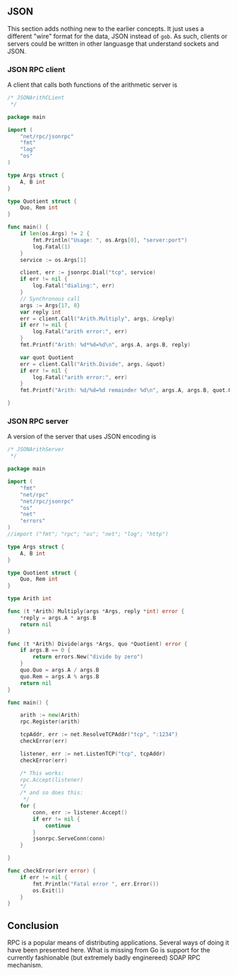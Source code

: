 ## JSON

This section adds nothing new to the earlier concepts. It just uses a different "wire" format for the data, JSON instead of `gob`. As such, clients or servers could be written in other languasge that understand sockets and JSON.

### JSON RPC client

A client that calls both functions of the arithmetic server is

```go
/* JSONArithCLient
 */

package main

import (
	"net/rpc/jsonrpc"
	"fmt"
	"log"
	"os"
)

type Args struct {
	A, B int
}

type Quotient struct {
	Quo, Rem int
}

func main() {
	if len(os.Args) != 2 {
		fmt.Println("Usage: ", os.Args[0], "server:port")
		log.Fatal(1)
	}
	service := os.Args[1]

	client, err := jsonrpc.Dial("tcp", service)
	if err != nil {
		log.Fatal("dialing:", err)
	}
	// Synchronous call
	args := Args{17, 8}
	var reply int
	err = client.Call("Arith.Multiply", args, &reply)
	if err != nil {
		log.Fatal("arith error:", err)
	}
	fmt.Printf("Arith: %d*%d=%d\n", args.A, args.B, reply)

	var quot Quotient
	err = client.Call("Arith.Divide", args, &quot)
	if err != nil {
		log.Fatal("arith error:", err)
	}
	fmt.Printf("Arith: %d/%d=%d remainder %d\n", args.A, args.B, quot.Quo, quot.Rem)

}
```

### JSON RPC server

A version of the server that uses JSON encoding is

```go
/* JSONArithServer
 */

package main

import (
	"fmt"
	"net/rpc"
	"net/rpc/jsonrpc"
	"os"
	"net"
	"errors"
)
//import ("fmt"; "rpc"; "os"; "net"; "log"; "http")

type Args struct {
	A, B int
}

type Quotient struct {
	Quo, Rem int
}

type Arith int

func (t *Arith) Multiply(args *Args, reply *int) error {
	*reply = args.A * args.B
	return nil
}

func (t *Arith) Divide(args *Args, quo *Quotient) error {
	if args.B == 0 {
		return errors.New("divide by zero")
	}
	quo.Quo = args.A / args.B
	quo.Rem = args.A % args.B
	return nil
}

func main() {

	arith := new(Arith)
	rpc.Register(arith)

	tcpAddr, err := net.ResolveTCPAddr("tcp", ":1234")
	checkError(err)

	listener, err := net.ListenTCP("tcp", tcpAddr)
	checkError(err)

	/* This works:
	rpc.Accept(listener)
	*/
	/* and so does this:
	 */
	for {
		conn, err := listener.Accept()
		if err != nil {
			continue
		}
		jsonrpc.ServeConn(conn)
	}

}

func checkError(err error) {
	if err != nil {
		fmt.Println("Fatal error ", err.Error())
		os.Exit(1)
	}
}
```

## Conclusion

RPC is a popular means of distributing applications. Several ways of doing it have been presented here. What is missing from Go is support for the currently fashionable (but extremely badly enginereed) SOAP RPC mechanism. 

